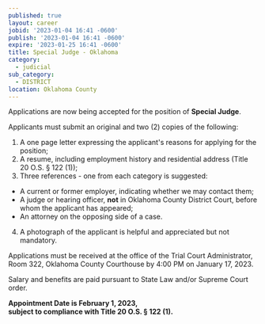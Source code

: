 ```yaml
---
published: true
layout: career
jobid: '2023-01-04 16:41 -0600'
publish: '2023-01-04 16:41 -0600'
expire: '2023-01-25 16:41 -0600'
title: Special Judge - Oklahoma
category:
  - judicial
sub_category:
  - DISTRICT
location: Oklahoma County
---
```

Applications are now being accepted for the position of **Special Judge**. 

Applicants must submit an original and two (2) copies of the following:

1.	A one page letter expressing the applicant's reasons for applying for the position;
2.	A resume, including employment history and residential address (Title 20 O.S. &sect; 122 (1));
3.	Three references - one from each category is suggested: 
  - A current or former employer, indicating whether we may contact them;
  - A judge or hearing officer, **not** in Oklahoma County District Court, before whom the applicant has appeared;
  - An attorney on the opposing side of a case.
4.	A photograph of the applicant is helpful and appreciated but not mandatory. 

Applications must be received at the office of the 
Trial Court Administrator, Room 322, 
Oklahoma County Courthouse 
by 4:00 PM on January 17, 2023.

Salary and benefits are paid pursuant to State Law and/or Supreme Court order.

**Appointment Date is February 1, 2023,**  
**subject to compliance with Title 20 O.S. &sect; 122 (1).**
